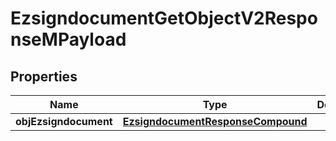 
# EzsigndocumentGetObjectV2ResponseMPayload

## Properties
Name | Type | Description | Notes
------------ | ------------- | ------------- | -------------
**objEzsigndocument** | [**EzsigndocumentResponseCompound**](EzsigndocumentResponseCompound.md) |  | 



